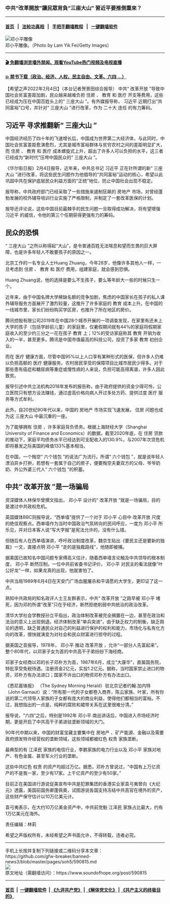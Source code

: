 ### 中共“改革開放”讓民眾背負“三座大山” 習近平要推倒重來？
------------------------

#### [首页](https://github.com/gfw-breaker/banned-news3/blob/master/README.md) &nbsp;&nbsp;|&nbsp;&nbsp; [法轮功真相](https://github.com/begood0513/basic/blob/master/README.md)  &nbsp;&nbsp;|&nbsp;&nbsp; [手把手翻墙教程](https://github.com/gfw-breaker/guides/wiki)  &nbsp;&nbsp;|&nbsp;&nbsp; [一键翻墙软件](https://github.com/gfw-breaker/nogfw/blob/master/README.md)  



<div><img alt="邓小平雕像" src="https://img.soundofhope.org/2022-02/gettyimages-453888514-1644007954022.jpg"/>
<br/><figcaption class="caption">
 邓小平雕像。（Photo by Lam Yik Fei/Getty Images）
</figcaption></div><hr/>

#### [ 🎬  免翻墙浏览墙外禁闻、观看YouTube热门视频及电视直播](https://github.com/gfw-breaker/HelloWorld)

#### [ 💥  禁书下载（政治、经济、人权、民主自由、文革、六四 ...）](https://github.com/gfw-breaker/books/blob/master/README.md)

<div><div class="Content__Wrapper sc-1bvya0-0 grZQxZ">
 <p class="meta-top">
  <span class="meta">
   【希望之声2022年2月4日】（本台记者贺景田综合报导）
  </span>
  中共“
  <ok href="/term/3497">
   改革开放
  </ok>
  ”导致中国社会贫富差距加剧，民众越来越难负担
  <ok href="/term/959">
   住房
  </ok>
  、
  <ok href="/term/5732">
   教育
  </ok>
  和
  <ok href="/term/17472">
   医疗
  </ok>
  开支等费用，这些已经成为压在中国百姓头上的“
  <ok href="/term/425491">
   三座大山
  </ok>
  ”。有外媒报导称，
  <ok href="/term/1063">
   习近平
  </ok>
  近期打出“共同富裕”口号，并针对“
  <ok href="/term/425491">
   三座大山
  </ok>
  ”进行改革，作为
  <ok href="/term/294559">
   二十大
  </ok>
  <ok href="/term/12659">
   连任
  </ok>
  的有力筹码。
 </p>
 <h2>
  <strong>
   <ok href="/term/1063">
    习近平
   </ok>
   寻求推翻新“
   <ok href="/term/425491">
    三座大山
   </ok>
   ”
  </strong>
 </h2>
 <p>
  中国经济经历了四十年的飞速增长后，中国成为世界第二大经济体，与此同时，中国社会贫富差距愈演愈烈，尤其是城市富裕群体与贫穷农村之间的差距明显扩大，而
  <ok href="/term/959">
   住房
  </ok>
  、
  <ok href="/term/5732">
   教育
  </ok>
  和
  <ok href="/term/17472">
   医疗
  </ok>
  成本螺旋式上升，超出了许多人可以负担的水平，这三者已经成为“新时代”压垮中国民众的“
  <ok href="/term/425491">
   三座大山
  </ok>
  ”。
 </p>
 <p>
  《华尔街日报》2月4日报导，近年来，中共总书记
  <ok href="/term/1063">
   习近平
  </ok>
  正在针所谓的新“
  <ok href="/term/425491">
   三座大山
  </ok>
  ”进行改革，将这些民生问题作为他倡导的“共同富裕”运动的核心，希望以此巩固中共在保护底层民众利益方面的“正统”地位，防止中国社会出现不稳定。
 </p>
 <p>
  报导称，中共政府部门已经采取了一些措施来遏制狂飙的
  <ok href="/term/1644">
   房地产
  </ok>
  市场，对曾经蓬勃发展的校外辅导培训行业实施了严格限制，并制定了一套改革医保的计划。
 </p>
 <p>
  报导还评论说，这些中国目前最棘手的民生问题一旦取得成功解决，将有望增强
  <ok href="/term/1063">
   习近平
  </ok>
  的威信，令他的第三个任期获得更强有力的筹码。
 </p>
 <h2>
  <strong>
   民众的恐惧
  </strong>
 </h2>
 <p>
  “
  <ok href="/term/425491">
   三座大山
  </ok>
  ”之所以称得起“大山”，是令普通百姓无法喘息和望而生畏的巨大屏障，也是许多年轻人不敢要孩子的原因之一。
 </p>
 <p>
  北京工作的一名专业人士Huang Zhuang，今年28岁，他像许多其他人一样，一旦考虑到
  <ok href="/term/959">
   住房
  </ok>
  、
  <ok href="/term/5732">
   教育
  </ok>
  和
  <ok href="/term/17472">
   医疗
  </ok>
  费用，组建家庭，就会感到恐惧。
 </p>
 <p>
  Huang Zhuang说，他的选择是要么不生孩子，要么等年龄大一些的时候只生一个。
 </p>
 <p>
  近年来，由于中国名牌大学稀缺名额的竞争加剧，焦虑的中国家长在孩子的私人课外辅导服务方面展开了激烈较量，这推升了许多家庭的
  <ok href="/term/5732">
   教育
  </ok>
  成本上升。在中国的一线城市里，家长们纷纷购买学区房，也推升了所在地区的房价。
 </p>
 <p>
  腾讯控股有限公司2019年在中国28个城市开展的一项调查发现，在家里有还未上大学的孩子（包括学龄前儿童）的家庭里，仅暑假期间就有44%的家庭将假期家庭收入的至少约三分之一花在孩子
  <ok href="/term/5732">
   教育
  </ok>
  上；12%的受访家庭称其
  <ok href="/term/5732">
   教育
  </ok>
  开销为收入的一半，甚至更多。腾讯是中国市值最高的科技公司，投资了多家
  <ok href="/term/5732">
   教育
  </ok>
  初创企业。
 </p>
 <p>
  而在
  <ok href="/term/17472">
   医疗
  </ok>
  健康方面，尽管中国95%以上人口享有某种形式的医保，但许多人仍难以负担高额的
  <ok href="/term/17472">
   医疗
  </ok>
  健康服务。农村居民享受的保障项目比城市居民少得多。对于那些患有癌症和糖尿病等重症或慢性病的人来说，负担可能高得离谱，许多人因此致贫。
 </p>
 <p>
  报导引述中共立法机构2018年发布的报告称，由于政府提供的资金少得可怜，公立医院只有想方设法赚钱，通过虚高价格向病人开过多处方药、提供过度
  <ok href="/term/17472">
   医疗
  </ok>
  服务等方式牟利。
 </p>
 <p>
  此外，自20世纪90年代以来，中国的
  <ok href="/term/1644">
   房地产
  </ok>
  市场实现飞速发展，
  <ok href="/term/959">
   住房
  </ok>
  问题也成为这
  <ok href="/term/425491">
   三座大山
  </ok>
  中最沉重的一座。
 </p>
 <p>
  为了能够拥有
  <ok href="/term/959">
   住房
  </ok>
  ，许多家庭背负债务。根据上海财经大学（Shanghai University of Finance and Economics）的数据，截至2020年底，在
  <ok href="/term/959">
   住房
  </ok>
  贷款的推动下，家庭平均债务水平已经达到可支配收入的130.9%，与2007年次贷危机即将暴发之际美国的峰值133%基本相当。
 </p>
 <p>
  在中国，一个掏空“
  <ok href="/term/95140">
   六个钱包
  </ok>
  ”的说法广为流行。所谓“
  <ok href="/term/95140">
   六个钱包
  </ok>
  ”，就是说年轻人漂泊异乡打拚，若想有一套属于自己的房子，便要掏空夫妻双方的父母、爷爷奶奶、外公外婆三代人“
  <ok href="/term/95140">
   六个钱包
  </ok>
  ”的积蓄。
 </p>
 <h2>
  <strong>
   中共“
   <ok href="/term/3497">
    改革开放
   </ok>
   ”是一场骗局
  </strong>
 </h2>
 <p>
  资深媒体人林保华曾撰文指出，
  <ok href="/term/1065">
   邓小平
  </ok>
  设计的“
  <ok href="/term/3497">
   改革开放
  </ok>
  ”就是一场骗局，目的是渡过中共政权危机。
 </p>
 <p>
  英国媒体BBC则报导说，“西单墙”提供了一个对于
  <ok href="/term/1065">
   邓小平
  </ok>
  心目中
  <ok href="/term/3497">
   改革开放
  </ok>
  尺度的绝佳观察点。西单墙作为当时中国政治气氛转向的民间呼应，一度为
  <ok href="/term/1065">
   邓小平
  </ok>
  所乐见，并对日本客人说“写大字报”是宪法允许的，没有什么错。
 </p>
 <p>
  但随后有人在西单墙演讲，呼吁政治制度改革，魏京生贴出《要民主还是要新的独裁》一文，直接点明
  <ok href="/term/1065">
   邓小平
  </ok>
  “走的是独裁路线”，他随即被捕。
 </p>
 <p>
  据美国已故知名中国问题专家傅高义估计，随着西单墙言论触及中共领导的根本制度，
  <ok href="/term/1065">
   邓小平
  </ok>
  断然压制。一位中共前省委书记评价，
  <ok href="/term/1065">
   邓小平
  </ok>
  对民主的看法就像“叶公好龙”一样，如果龙真的出现，他就害怕了。
 </p>
 <p>
  中共当局1989年6月4日在天安门广场血腥屠杀和平请愿的大学生，更印证了这一点。
 </p>
 <p>
  熟知中共政局的知名政评人士王友群表示，中共“
  <ok href="/term/3497">
   改革开放
  </ok>
  ”之路早被
  <ok href="/term/1065">
   邓小平
  </ok>
  堵死，因为邓的所谓“改革”只在乎经济，断然拒绝削弱中共统治的政治改革。
 </p>
 <p>
  清华大学社会学教授孙立平指出，政治体制改革被完全搁置在一边，甚至在政治和法治的意义上出现倒退。经济体制改革“单兵突进”，由于缺乏权力的制衡，缺乏舆论的透明，缺乏普通民众对自己的利益进行保护的权利和能力，市场化与私有化方向的改革，很快就演变为对社会和民众财富进行掠夺的过程。
 </p>
 <p>
  据美国之音报导，1978年，
  <ok href="/term/1065">
   邓小平
  </ok>
  推动
  <ok href="/term/3497">
   改革开放
  </ok>
  ，允许“一部分人先富起来”。整个80年代，以邓家子女为首的中共高干子弟纷纷下海经商。
 </p>
 <p>
  邓家子女经商以邓的长子邓朴方为首，1987年6月，成立“大康华”，直属国务院，特批享受免税待遇。注册资金2亿元，实投1.2亿元。据称，当时国家禁止进口的物资，邓朴方有办法进口；国家不许出口的物资邓朴方有办法出口。
 </p>
 <p>
  《悉尼晨锋报》 （The Sydney Morning Herald）驻北京记者约翰.加内特（John Garnaut）说：“所有那一代的子女都卷入商界，陈云家族、叶家，所有你说的第二代领导人家族的子女都有庞大的商业利益，使得他们都相当的富裕。不过，我想指出的一点是，纯粹的腐败和裙带关系在这里很难分清。”
 </p>
 <p>
  报导说，“六四”之后，特别是1992年
  <ok href="/term/1065">
   邓小平
  </ok>
  南巡讲话后，中国进入市场经济时期，更是开启了中共高干子弟进驻垄断领域的大门。
 </p>
 <p>
  90年代中期以来，中国的财富宝藏主要集中在
  <ok href="/term/1644">
   房地产
  </ok>
  、矿产能源、金融以及需要政府颁发特许经营权的垄断领域，这些领域都被红色
  <ok href="/term/15710">
   权贵
  </ok>
  家族垄断。
 </p>
 <p>
  最典型的有
  <ok href="/term/1250">
   江泽民
  </ok>
  家族的电信行业，李鹏家族的电力行业以及
  <ok href="/term/1065">
   邓小平
  </ok>
  家族对地产、有色金属、甚至军火行业的垄断。
 </p>
 <p>
  这些中共红色
  <ok href="/term/15710">
   权贵
  </ok>
  的资产均超过万亿。据悉，邓朴方曾说过，“中国有上万亿资产的不是我一家，至少有17家。上千亿资产的至少有50家。”
 </p>
 <p>
  目前正在美国进行游说促美宣布中共是犯罪集团的香港实业家袁弓夷曾向《大纪元》透露，美国前国务卿蓬佩奥，试图游说各国支持冻结中共高官在境外的资产，这些财产保守估计以10万亿美元计。
 </p>
 <p>
  袁弓夷表示，在大约10万亿美金资产中，中共前党魁
  <ok href="/term/1250">
   江泽民
  </ok>
  家族占比最大，约有1万亿美元在海外。
 </p>
 <p class="meta-btm">
  责任编辑：林莉
 </p>
 <p class="meta-btm">
  希望之声版权所有，未经希望之声书面允许，不得转载，违者必究。
 </p>
</div>
</div>
<hr/>
手机上长按并复制下列链接或二维码分享本文章：<br/>
https://github.com/gfw-breaker/banned-news3/blob/master/pages/soh5/590815.md <br/>
<a href='https://github.com/gfw-breaker/banned-news3/blob/master/pages/soh5/590815.md'><img src='https://github.com/gfw-breaker/banned-news3/blob/master/pages/soh5/590815.md.png'/></a> <br/>
原文地址（需翻墙访问）：https://www.soundofhope.org/post/590815


------------------------
#### [首页](https://github.com/gfw-breaker/banned-news3/blob/master/README.md) &nbsp;|&nbsp; [一键翻墙软件](https://github.com/gfw-breaker/nogfw/blob/master/README.md) &nbsp;| [《九评共产党》](https://github.com/gfw-breaker/9ping.md/blob/master/README.md#九评之一评共产党是什么) | [《解体党文化》](https://github.com/gfw-breaker/jtdwh.md/blob/master/README.md) | [《共产主义的终极目的》](https://github.com/gfw-breaker/gczydzjmd.md/blob/master/README.md)


<img src='http://gfw-breaker.win/banned-news3/pages/soh5/590815.md' width='0px' height='0px'/>